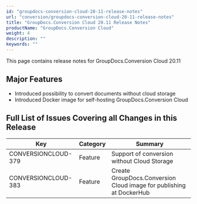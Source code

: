 ```yaml
---
id: "groupdocs-conversion-cloud-20-11-release-notes"
url: "conversion/groupdocs-conversion-cloud-20-11-release-notes"
title: "GroupDocs.Conversion Cloud 20.11 Release Notes"
productName: "GroupDocs.Conversion Cloud"
weight: 4
description: ""
keywords: ""
---
```


This page contains release notes for GroupDocs.Conversion Cloud 20.11

## Major Features ##

* Introduced possibility to convert documents without cloud storage
* Introduced Docker image for self-hosting GroupDocs.Conversion Cloud

## Full List of Issues Covering all Changes in this Release ##

|Key|Category|Summary
|---|---|---
|CONVERSIONCLOUD-379|Feature |Support of conversion without Cloud Storage
|CONVERSIONCLOUD-383|Feature |Create GroupDocs.Conversion Cloud image for publishing at DockerHub
